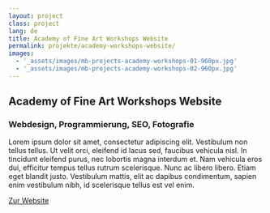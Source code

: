```yaml
---
layout: project
class: project
lang: de
title: Academy of Fine Art Workshops Website
permalink: projekte/academy-workshops-website/
images:
  - '_assets/images/mb-projects-academy-workshops-01-960px.jpg'
  - '_assets/images/mb-projects-academy-workshops-02-960px.jpg'
---
```

## Academy of Fine Art Workshops Website
### Webdesign, Programmierung, SEO, Fotografie

Lorem ipsum dolor sit amet, consectetur adipiscing elit. Vestibulum non tellus tellus. Ut velit orci, eleifend id lacus sed, faucibus vehicula nisl. In tincidunt eleifend purus, nec lobortis magna interdum et. Nam vehicula eros dui, efficitur tempus tellus rutrum scelerisque. Nunc ac libero libero. Etiam eget blandit justo. Vestibulum mattis, elit ac dapibus condimentum, sapien enim vestibulum nibh, id scelerisque tellus est vel enim.

[Zur Website](https://www.wailua.eu)
